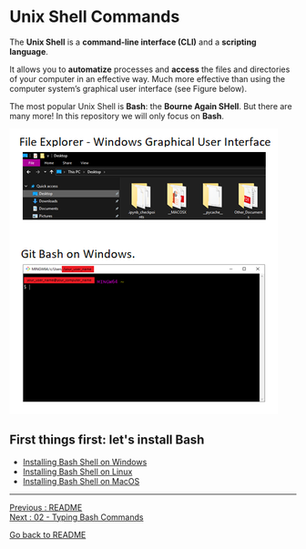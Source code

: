 # Unix Shell Commands

The **Unix Shell** is a **command-line interface (CLI)** and a **scripting language**.  

It allows you to **automatize** processes and **access** the files and directories of your computer in an effective way. Much more effective than using the computer system’s graphical user interface (see Figure below).  

The most popular Unix Shell is **Bash**: the **Bourne Again SHell**. But there are many more! In this repository we will only focus on **Bash**.

![Figure_UnixShell](uploads/3a3bf0fd49b2b28e67422cc9a4723729/Figure_UnixShell.png)

## First things first: let's install Bash

* [Installing Bash Shell on Windows](https://github.com/HeatherAn/installations-instructions/blob/main/Install-Bash-on-Windows.md)
* [Installing Bash Shell on Linux](https://github.com/HeatherAn/installations-instructions/blob/main/Install-Bash-on-Linux.md)
* [Installing Bash Shell on MacOS](https://github.com/HeatherAn/installations-instructions/blob/main/Install-Bash-on-MacOS.md)


________________________

[Previous : README](https://github.com/HeatherAn/recommended-coding-practices#readme)  
[Next     : 02 - Typing Bash Commands](https://github.com/HeatherAn/recommended-coding-practices/blob/main/02-Typing-Bash-Commands.md)  

[Go back to README](https://github.com/HeatherAn/recommended-coding-practices#readme)